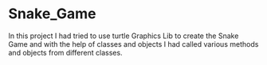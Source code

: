 # Snake_Game
In this project I had tried to use turtle Graphics Lib to create the Snake Game and with the help of classes and objects I had called various methods and objects from different classes.
